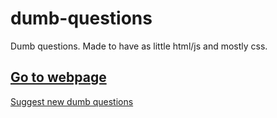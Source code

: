 # dumb-questions
Dumb questions. Made to have as little html/js and mostly css.

## [Go to webpage](https://d-002.github.io/dumb-questions/)

[Suggest new dumb questions](https://github.com/d-002/dumb-questions/issues)
